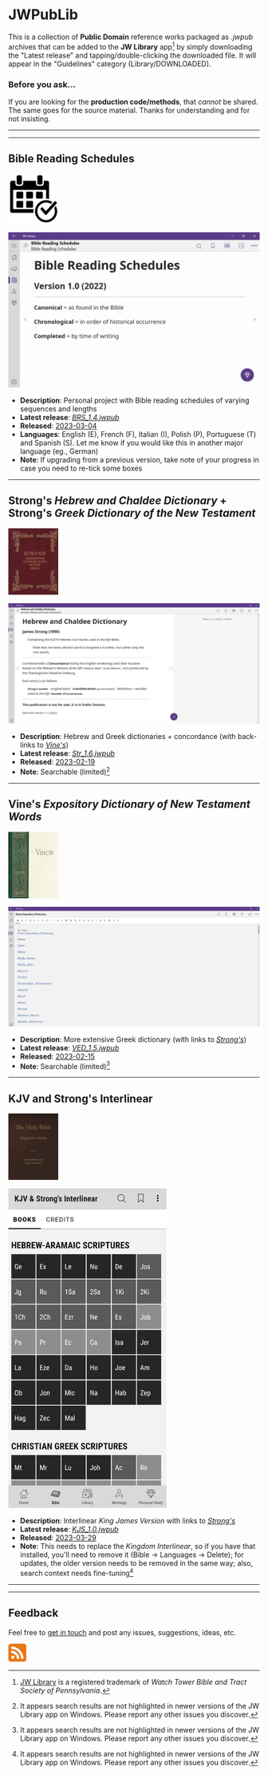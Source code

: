 # JWPubLib

This is a collection of **Public Domain** reference works packaged as *.jwpub* archives that can be added to the **JW Library** app[^1] by simply downloading the "Latest release" and tapping/double-clicking the downloaded file. It will appear in the "Guidelines" category (Library/DOWNLOADED).

### Before you ask...

If you are looking for the **production code/methods**, that *cannot* be shared. The same goes for the source material. Thanks for understanding and for not insisting.
____
____
## Bible Reading Schedules
<img src="screenshots/BRS.jpg" width="100px">

![preview](screenshots/BRS.gif)

* **Description**: Personal project with Bible reading schedules of varying sequences and lengths
* **Latest release**: [*BRS_1.4.jwpub*](https://github.com/erykjj/jwpublib/releases/tag/BRS_1.4)
* **Released**: [2023-03-04](CHANGELOG.md/#brs_14---2023-03-04)
* **Languages**: English (E), French (F), Italian (I), Polish (P), Portuguese (T) and Spanish (S). Let me know if you would like this in another major language (eg., German)
* **Note**: If upgrading from a previous version, take note of your progress in case you need to re-tick some boxes

____
## Strong's *Hebrew and Chaldee Dictionary* + Strong's *Greek Dictionary of the New Testament*
<img src="screenshots/Strongs.jpg" width="100px">

![preview](screenshots/Str.gif)

* **Description**: Hebrew and Greek dictionaries + concordance (with back-links to [*Vine's*](README.md/#vines-expository-dictionary-of-new-testament-words))
* **Latest release**: [*Str_1.6.jwpub*](https://github.com/erykjj/jwpublib/releases/tag/Str_1.6)
* **Released**: [2023-02-19](CHANGELOG.md/#str_16---2023-02-19)
* **Note**: Searchable (limited)[^2]

____
## Vine's *Expository Dictionary of New Testament Words*
<img src="screenshots/Vines.jpg" width="100px">

![preview](screenshots/VED.gif)

* **Description**: More extensive Greek dictionary (with links to [*Strong's*](README.md/#strongs-hebrew-and-chaldee-dictionary--strongs-greek-dictionary-of-the-new-testament))
* **Latest release**: [*VED_1.5.jwpub*](https://github.com/erykjj/jwpublib/releases/tag/VED_1.5)
* **Released**: [2023-02-15](CHANGELOG.md/#ved_15---2023-02-15)
* **Note**: Searchable (limited)[^2]

____
## KJV and Strong's Interlinear
<img src="screenshots/KJS.jpg" width="100px">

![preview](screenshots/KJS.gif)

* **Description**: Interlinear *King James Version* with links to [*Strong's*](README.md/#strongs-hebrew-and-chaldee-dictionary--strongs-greek-dictionary-of-the-new-testament)
* **Latest release**: [*KJS_1.0.jwpub*](https://github.com/erykjj/jwpublib/releases/tag/KJS_1.0)
* **Released**: [2023-03-29](CHANGELOG.md/#kjs_10---2023-03-29)
* **Note**: This needs to replace the *Kingdom Interlinear*, so if you have that installed, you'll need to remove it (Bible → Languages → Delete); for updates, the older version needs to be removed in the same way; also, search context needs fine-tuning[^2]

____
____
## Feedback

Feel free to [get in touch](https://github.com/erykjj/jwpublib/issues) and post any issues, suggestions, ideas, etc.

[![RSS of releases](screenshots/rss-36.png)](https://github.com/erykjj/jwpublib/releases.atom)

[^1]: [JW Library](https://www.jw.org/en/online-help/jw-library/) is a registered trademark of *Watch Tower Bible and Tract Society of Pennsylvania*.
[^2]: It appears search results are not highlighted in newer versions of the JW Library app on Windows. Please report any other issues you discover.
